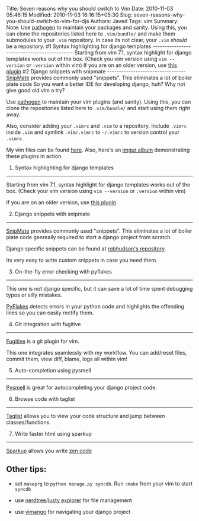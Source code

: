 Title: Seven reasons why you should switch to Vim
Date: 2010-11-03 05:46:15
Modified: 2010-11-03 16:16:15+05:30
Slug: seven-reasons-why-you-should-switch-to-vim-for-dja
Authors: Javed
Tags: vim
Summary: Note: Use [pathogen](https://github.com/tpope/vim-pathogen) to maintain your packages and sanity. Using this, you can clone the repositories listed here to `.vim/bundle/` and make them submodules to your `.vim` repository. In case its not clear, your `.vim` *should* be a repository. #1 Syntax highlighting for django templates -------------------------------------------- Starting from vim 7.1, syntax highlight for django templates works out of the box. (Check you vim version using ``vim --version`` or ``:version`` within vim) If you are on an older version, use [this plugin](http://www.vim.org/scripts/script.php?script_id=1487) #2 Django snippets with snipmate --------------------------------- [SnipMate](https://github.com/msanders/snipmate.vim) provides commonly used "snippets". This eliminates a lot of boiler plate code
So you want a better IDE for developing django, huh? Why not give good old vim a try?


Use [pathogen](https://github.com/tpope/vim-pathogen) to maintain your vim plugins (and sanity).
Using this, you can clone the repositories listed here to `.vim/bundle/` and start using them
right away.


Also, consider adding your `.vimrc` and `.vim` to a repository. Include `.vimrc` inside `.vim` and
symlink `.vim/.vimrc` to `~/.vimrc` to version control your `.vimrc`.


My vim files can be found [here](https://github.com/tuxcanfly/CalVIM). Also, here's an [imgur album](http://imgur.com/a/MEYkV/1) demonstrating
these plugins in action.


1. Syntax highlighting for django templates
--------------------------------------------
Starting from vim 7.1, syntax highlight for django templates works out
of the box. (Check your vim version using `vim --version` or `:version` within vim)

If you are on an older version, use [this plugin](http://www.vim.org/scripts/script.php?script_id=1487)

2. Django snippets with snipmate
---------------------------------

[SnipMate](https://github.com/msanders/snipmate.vim) provides commonly used "snippets". This eliminates a lot of
boiler plate code genreally required to start a django project from scratch.

Django specific snippets can be found at [robhudson's repository](https://github.com/robhudson/snipmate_for_django)

Its very easy to write custom snippets in case you need them.

3. On-the-fly error checking with pyflakes
-------------------------------------------

This one is not django specific, but it can save a lot of time spent debugging typos or silly mistakes.

[PyFlakes](https://github.com/kevinw/pyflakes-vim) detects errors in your python code and highlights the 
offending lines so you can easily rectify them.

4. Git integration with fugitive
---------------------------------

[Fugitive](https://github.com/tpope/vim-fugitive) is a git plugin for vim.

This one integrates seamlessly with my workflow. You can add/reset files, commit them, view diff, blame, logs all 
within vim!

5. Auto-completion using pysmell
---------------------------------

[Pysmell](https://github.com/orestis/pysmell) is great for autocompleting your django project code.

6. Browse code with taglist
----------------------------

[Taglist](https://github.com/mexpolk/vim-taglist) allows you to view your code structure and jump between
classes/functions.

7. Write faster html using sparkup
-----------------------------------

[Sparkup](https://github.com/bingaman/vim-sparkup) allows you write [zen code](http://code.google.com/p/zen-coding/)

Other tips:
-----------

* set `makeprg` to `python manage.py syncdb`. Run `:make` from your vim to start `syncdb`

* use [nerdtree](https://github.com/scrooloose/nerdtree)/[lusty explorer](https://github.com/vim-scripts/LustyExplorer) for file
management

* use [vimango](https://github.com/tuxcanfly/ViMango) for navigating your django project





